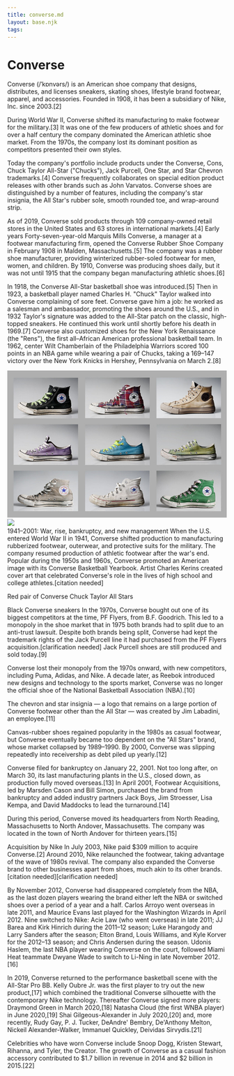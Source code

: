 ```yaml
---
title: converse.md
layout: base.njk
tags:  
---
```

<h1>Converse</h1>
<div class="grid">
<div class="box">
Converse (/ˈkɒnvərs/) is an American shoe company that designs, distributes, and licenses sneakers, skating shoes, lifestyle brand footwear, apparel, and accessories. Founded in 1908, it has been a subsidiary of Nike, Inc. since 2003.[2]

During World War II, Converse shifted its manufacturing to make footwear for the military.[3] It was one of the few producers of athletic shoes and for over a half century the company dominated the American athletic shoe market. From the 1970s, the company lost its dominant position as competitors presented their own styles.

Today the company's portfolio include products under the Converse, Cons, Chuck Taylor All-Star ("Chucks"), Jack Purcell, One Star, and Star Chevron trademarks.[4] Converse frequently collaborates on special edition product releases with other brands such as John Varvatos. Converse shoes are distinguished by a number of features, including the company's star insignia, the All Star's rubber sole, smooth rounded toe, and wrap-around strip.

As of 2019, Converse sold products through 109 company-owned retail stores in the United States and 63 stores in international markets.[4] Early years
Forty-seven-year-old Marquis Mills Converse, a manager at a footwear manufacturing firm, opened the Converse Rubber Shoe Company in February 1908 in Malden, Massachusetts.[5] The company was a rubber shoe manufacturer, providing winterized rubber-soled footwear for men, women, and children. By 1910, Converse was producing shoes daily, but it was not until 1915 that the company began manufacturing athletic shoes.[6]

In 1918, the Converse All-Star basketball shoe was introduced.[5] Then in 1923, a basketball player named Charles H. "Chuck" Taylor walked into Converse complaining of sore feet. Converse gave him a job: he worked as a salesman and ambassador, promoting the shoes around the U.S., and in 1932 Taylor's signature was added to the All-Star patch on the classic, high-topped sneakers. He continued this work until shortly before his death in 1969.[7] Converse also customized shoes for the New York Renaissance (the "Rens"), the first all–African American professional basketball team. In 1962, center Wilt Chamberlain of the Philadelphia Warriors scored 100 points in an NBA game while wearing a pair of Chucks, taking a 169–147 victory over the New York Knicks in Hershey, Pennsylvania on March 2.[8]

</div>


<div class="box">
    <img src="/images/Converse Chuck Taylors.jpg"> 
 </div>

<div class="box">
    <img src="/images/image.jpg"> 
 </div>


<div class="box">
1941–2001: War, rise, bankruptcy, and new management
When the U.S. entered World War II in 1941, Converse shifted production to manufacturing rubberized footwear, outerwear, and protective suits for the military. The company resumed production of athletic footwear after the war's end. Popular during the 1950s and 1960s, Converse promoted an American image with its Converse Basketball Yearbook. Artist Charles Kerins created cover art that celebrated Converse's role in the lives of high school and college athletes.[citation needed]


Red pair of Converse Chuck Taylor All Stars

Black Converse sneakers
In the 1970s, Converse bought out one of its biggest competitors at the time, PF Flyers, from B.F. Goodrich. This led to a monopoly in the shoe market that in 1975 both brands had to split due to an anti-trust lawsuit. Despite both brands being split, Converse had kept the trademark rights of the Jack Purcell line it had purchased from the PF Flyers acquisition.[clarification needed] Jack Purcell shoes are still produced and sold today.[9]

Converse lost their monopoly from the 1970s onward, with new competitors, including Puma, Adidas, and Nike. A decade later, as Reebok introduced new designs and technology to the sports market, Converse was no longer the official shoe of the National Basketball Association (NBA).[10]

The chevron and star insignia — a logo that remains on a large portion of Converse footwear other than the All Star — was created by Jim Labadini, an employee.[11]

Canvas-rubber shoes regained popularity in the 1980s as casual footwear, but Converse eventually became too dependent on the "All Stars" brand, whose market collapsed by 1989–1990. By 2000, Converse was slipping repeatedly into receivership as debt piled up yearly.[12]

Converse filed for bankruptcy on January 22, 2001. Not too long after, on March 30, its last manufacturing plants in the U.S., closed down, as production fully moved overseas.[13] In April 2001, Footwear Acquisitions, led by Marsden Cason and Bill Simon, purchased the brand from bankruptcy and added industry partners Jack Boys, Jim Stroesser, Lisa Kempa, and David Maddocks to lead the turnaround.[14]

During this period, Converse moved its headquarters from North Reading, Massachusetts to North Andover, Massachusetts. The company was located in the town of North Andover for thirteen years.[15]

Acquisition by Nike
In July 2003, Nike paid $309 million to acquire Converse.[2] Around 2010, Nike relaunched the footwear, taking advantage of the wave of 1980s revival. The company also expanded the Converse brand to other businesses apart from shoes, much akin to its other brands.[citation needed][clarification needed]

By November 2012, Converse had disappeared completely from the NBA, as the last dozen players wearing the brand either left the NBA or switched shoes over a period of a year and a half. Carlos Arroyo went overseas in late 2011, and Maurice Evans last played for the Washington Wizards in April 2012. Nine switched to Nike: Acie Law (who went overseas) in late 2011; JJ Barea and Kirk Hinrich during the 2011–12 season; Luke Harangody and Larry Sanders after the season; Elton Brand, Louis Williams, and Kyle Korver for the 2012–13 season; and Chris Andersen during the season. Udonis Haslem, the last NBA player wearing Converse on the court, followed Miami Heat teammate Dwyane Wade to switch to Li-Ning in late November 2012.[16]

In 2019, Converse returned to the performance basketball scene with the All-Star Pro BB. Kelly Oubre Jr. was the first player to try out the new product,[17] which combined the traditional Converse silhouette with the contemporary Nike technology. Thereafter Converse signed more players: Draymond Green in March 2020,[18] Natasha Cloud (the first WNBA player) in June 2020,[19] Shai Gilgeous-Alexander in July 2020,[20] and, more recently, Rudy Gay, P. J. Tucker, DeAndre' Bembry, De'Anthony Melton, Nickeil Alexander-Walker, Immanuel Quickley, Deividas Sirvydis.[21]

Celebrities who have worn Converse include Snoop Dogg, Kristen Stewart, Rihanna, and Tyler, the Creator. The growth of Converse as a casual fashion accessory contributed to $1.7 billion in revenue in 2014 and $2 billion in 2015.[22] 

